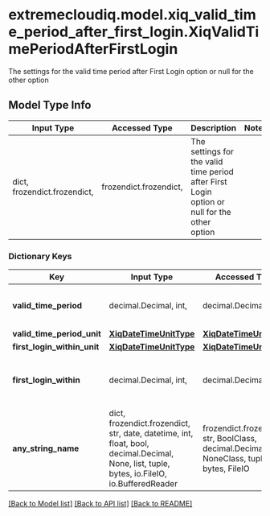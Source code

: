 # extremecloudiq.model.xiq_valid_time_period_after_first_login.XiqValidTimePeriodAfterFirstLogin

The settings for the valid time period after First Login option or null for the other option

## Model Type Info
Input Type | Accessed Type | Description | Notes
------------ | ------------- | ------------- | -------------
dict, frozendict.frozendict,  | frozendict.frozendict,  | The settings for the valid time period after First Login option or null for the other option | 

### Dictionary Keys
Key | Input Type | Accessed Type | Description | Notes
------------ | ------------- | ------------- | ------------- | -------------
**valid_time_period** | decimal.Decimal, int,  | decimal.Decimal,  | The valid time period after the first login | value must be a 32 bit integer
**valid_time_period_unit** | [**XiqDateTimeUnitType**](XiqDateTimeUnitType.md) | [**XiqDateTimeUnitType**](XiqDateTimeUnitType.md) |  | 
**first_login_within_unit** | [**XiqDateTimeUnitType**](XiqDateTimeUnitType.md) | [**XiqDateTimeUnitType**](XiqDateTimeUnitType.md) |  | 
**first_login_within** | decimal.Decimal, int,  | decimal.Decimal,  | The first time the access key must be used | value must be a 32 bit integer
**any_string_name** | dict, frozendict.frozendict, str, date, datetime, int, float, bool, decimal.Decimal, None, list, tuple, bytes, io.FileIO, io.BufferedReader | frozendict.frozendict, str, BoolClass, decimal.Decimal, NoneClass, tuple, bytes, FileIO | any string name can be used but the value must be the correct type | [optional]

[[Back to Model list]](../../README.md#documentation-for-models) [[Back to API list]](../../README.md#documentation-for-api-endpoints) [[Back to README]](../../README.md)

